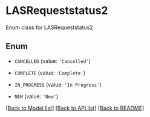 # LASRequeststatus2

Enum class for LASRequeststatus2

## Enum

* `CANCELLED` (value: `'Cancelled'`)

* `COMPLETE` (value: `'Complete'`)

* `IN_PROGRESS` (value: `'In Progress'`)

* `NEW` (value: `'New'`)

[[Back to Model list]](../README.md#documentation-for-models) [[Back to API list]](../README.md#documentation-for-api-endpoints) [[Back to README]](../README.md)


